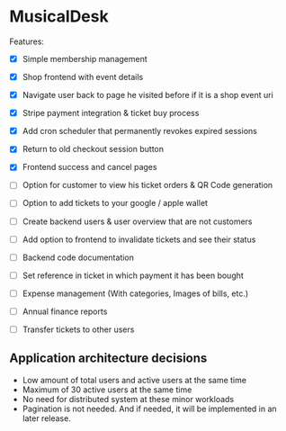 # MusicalDesk

Features:

- [x] Simple membership management
- [x] Shop frontend with event details
- [x] Navigate user back to page he visited before if it is a shop event uri
- [x] Stripe payment integration & ticket buy process
- [x] Add cron scheduler that permanently revokes expired sessions
- [x] Return to old checkout session button
- [x] Frontend success and cancel pages
- [ ] Option for customer to view his ticket orders & QR Code generation
- [ ] Option to add tickets to your google / apple wallet
- [ ] Create backend users & user overview that are not customers
- [ ] Add option to frontend to invalidate tickets and see their status
- [ ] Backend code documentation
- [ ] Set reference in ticket in which payment it has been bought
- [ ] Expense management (With categories, Images of bills, etc.)
- [ ] Annual finance reports
- [ ] Transfer tickets to other users


## Application architecture decisions

- Low amount of total users and active users at the same time
- Maximum of 30 active users at the same time
- No need for distributed system at these minor workloads
- Pagination is not needed. And if needed, it will be implemented in an later release.
